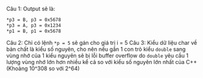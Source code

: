 Câu 1:
Output sẽ là:
```bash
*p3 = B, p3 = 0x5678
*p3 = A, p3 = 0x1234
*p1 = B, p1 = 0x5678
```
Câu 2:
Chỉ có lệnh `*p = 5` sẽ gán cho giá trị i = 5
Câu 3:
Kiểu dữ liệu char về bản chất là kiểu số nguyên, cho nên nếu gắn 1 con trỏ kiểu `double` sang vùng nhớ của 1 kiểu nguyên sẽ bị lỗi buffer overflow do `double` yêu cầu 1 lượng vùng nhớ lớn hơn nhiều kể cả so với kiểu số nguyên lớn nhất của C++ (Khoảng 10^308 so với 2^64)
